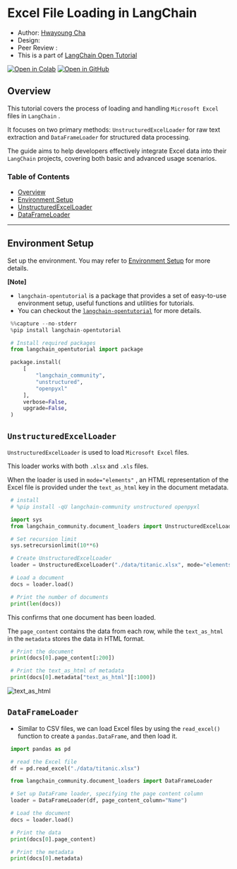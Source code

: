 <style>
.custom {
    background-color: #008d8d;
    color: white;
    padding: 0.25em 0.5em 0.25em 0.5em;
    white-space: pre-wrap;       /* css-3 */
    white-space: -moz-pre-wrap;  /* Mozilla, since 1999 */
    white-space: -pre-wrap;      /* Opera 4-6 */
    white-space: -o-pre-wrap;    /* Opera 7 */
    word-wrap: break-word;
}

pre {
    background-color: #027c7c;
    padding-left: 0.5em;
}

</style>

# Excel File Loading in LangChain

- Author: [Hwayoung Cha](https://github.com/forwardyoung)
- Design: []()
- Peer Review :
- This is a part of [LangChain Open Tutorial](https://github.com/LangChain-OpenTutorial/LangChain-OpenTutorial)

[![Open in Colab](https://colab.research.google.com/assets/colab-badge.svg)](https://colab.research.google.com/github/LangChain-OpenTutorial/LangChain-OpenTutorial/blob/main/06-DocumentLoader/05-Excel-Loader.ipynb) [![Open in GitHub](https://img.shields.io/badge/Open%20in%20GitHub-181717?style=flat-square&logo=github&logoColor=white)](https://github.com/LangChain-OpenTutorial/LangChain-OpenTutorial/blob/main/06-DocumentLoader/05-Excel-Loader.ipynb)

## Overview

This tutorial covers the process of loading and handling `Microsoft Excel` files in `LangChain` .

It focuses on two primary methods: `UnstructuredExcelLoader` for raw text extraction and `DataFrameLoader` for structured data processing.

The guide aims to help developers effectively integrate Excel data into their `LangChain` projects, covering both basic and advanced usage scenarios.

### Table of Contents

- [Overview](#overview)
- [Environment Setup](#environment-setup)
- [UnstructuredExcelLoader](#UnstructuredExcelLoader)
- [DataFrameLoader](#DataFrameLoader)
----

## Environment Setup

Set up the environment. You may refer to [Environment Setup](https://wikidocs.net/257836) for more details.

**[Note]**
- `langchain-opentutorial` is a package that provides a set of easy-to-use environment setup, useful functions and utilities for tutorials. 
- You can checkout the [`langchain-opentutorial`](https://github.com/LangChain-OpenTutorial/langchain-opentutorial-pypi) for more details.

```python
%%capture --no-stderr
%pip install langchain-opentutorial
```

```python
# Install required packages
from langchain_opentutorial import package

package.install(
    [
        "langchain_community",
        "unstructured",
        "openpyxl"
    ],
    verbose=False,
    upgrade=False,
)
```

## `UnstructuredExcelLoader`

`UnstructuredExcelLoader` is used to load `Microsoft Excel` files.

This loader works with both `.xlsx` and `.xls` files.

When the loader is used in `mode="elements"` , an HTML representation of the Excel file is provided under the `text_as_html` key in the document metadata.

```python
# install
# %pip install -qU langchain-community unstructured openpyxl
```

```python
import sys
from langchain_community.document_loaders import UnstructuredExcelLoader

# Set recursion limit
sys.setrecursionlimit(10**6)    

# Create UnstructuredExcelLoader 
loader = UnstructuredExcelLoader("./data/titanic.xlsx", mode="elements")

# Load a document
docs = loader.load()

# Print the number of documents
print(len(docs))
```

This confirms that one document has been loaded.

The `page_content` contains the data from each row, while the `text_as_html` in the `metadata` stores the data in HTML format.

```python
# Print the document
print(docs[0].page_content[:200])
```

```python
# Print the text_as_html of metadata
print(docs[0].metadata["text_as_html"][:1000])
```

![text_as_html](./img/05-excel-loader-text-as-html.png)

## `DataFrameLoader`

- Similar to CSV files, we can load Excel files by using the `read_excel()` function to create a `pandas.DataFrame`, and then load it.

```python
import pandas as pd

# read the Excel file
df = pd.read_excel("./data/titanic.xlsx")
```

```python
from langchain_community.document_loaders import DataFrameLoader

# Set up DataFrame loader, specifying the page content column
loader = DataFrameLoader(df, page_content_column="Name")

# Load the document
docs = loader.load()

# Print the data
print(docs[0].page_content)

# Print the metadata
print(docs[0].metadata)
```
